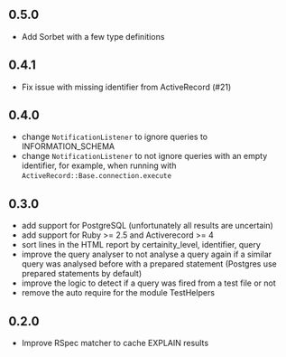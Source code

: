## 0.5.0
* Add Sorbet with a few type definitions

## 0.4.1
* Fix issue with missing identifier from ActiveRecord (#21)

## 0.4.0
* change `NotificationListener` to ignore queries to INFORMATION_SCHEMA
* change `NotificationListener` to not ignore queries with an empty identifier, for example, when running with `ActiveRecord::Base.connection.execute`

## 0.3.0
* add support for PostgreSQL (unfortunately all results are uncertain)
* add support for Ruby >= 2.5 and Activerecord >= 4
* sort lines in the HTML report by certainity_level, identifier, query
* improve the query analyser to not analyse a query again if a similar query was analysed before with a prepared statement (Postgres use prepared statements by default)
* improve the logic to detect if a query was fired from a test file or not
* remove the auto require for the module TestHelpers

## 0.2.0
* Improve RSpec matcher to cache EXPLAIN results
